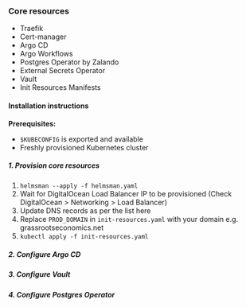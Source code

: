 ### Core resources

- Traefik
- Cert-manager
- Argo CD
- Argo Workflows
- Postgres Operator by Zalando
- External Secrets Operator
- Vault
- Init Resources Manifests

#### Installation instructions

**Prerequisites:**

- `$KUBECONFIG` is exported and available
- Freshly provisioned Kubernetes cluster

##### 1. Provision core resources

1. `helmsman --apply -f helmsman.yaml`
2. Wait for DigitalOcean Load Balancer IP to be provisioned (Check DigitalOcean > Networking > Load Balancer)
3. Update DNS records as per the list here
4. Replace `PROD_DOMAIN` in `init-resources.yaml` with your domain e.g. grassrootseconomics.net
5. `kubectl apply -f init-resources.yaml`

##### 2. Configure Argo CD

##### 3. Configure Vault

##### 4. Configure Postgres Operator
